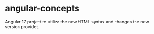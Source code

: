 # angular-concepts

Angular 17 project to utilize the new HTML syntax and changes the new version provides.
